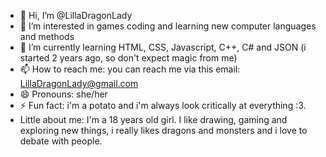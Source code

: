 - 👋 Hi, I’m @LillaDragonLady
- 👀 I’m interested in games coding and learning new computer languages and methods
- 🌱 I’m currently learning HTML, CSS, Javascript, C++, C# and JSON (i started 2 years ago, so don't expect magic from me)
- 📫 How to reach me: you can reach me via this email: LillaDragonLady@gmail.com
- 😄 Pronouns: she/her
- ⚡ Fun fact: i'm a potato and i'm always look critically at everything :3.
- Little about me: I'm a 18 years old girl. I like drawing, gaming and exploring new things, i really likes dragons and monsters and i love to debate with people.
<!---
LillaDragonLady/LillaDragonLady is a ✨ special ✨ repository because its `README.md` (this file) appears on your GitHub profile.
You can click the Preview link to take a look at your changes.
--->

